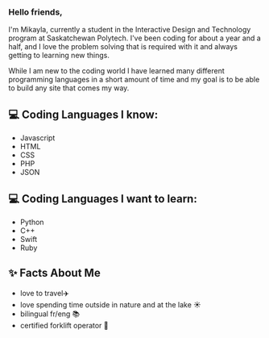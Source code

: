 ### Hello friends, 

I'm Mikayla, currently a student in the Interactive Design and Technology program at Saskatchewan Polytech. I've been coding for about a year and a half, and I love the problem solving that is required with it and always getting to learning new things.

While I am new to the coding world I have learned many different programming languages in a short amount of time and my goal is to be able to build any site that comes my way.
    
## :computer: Coding Languages I know:

- Javascript
- HTML
- CSS
- PHP
- JSON

## :computer: Coding Languages I want to learn:

- Python
- C++
- Swift
- Ruby

## :sparkles: Facts About Me 

- love to travel:airplane:
- love spending time outside in nature and at the lake :sunny:
- bilingual fr/eng :books:
- certified forklift operator :construction_worker:
